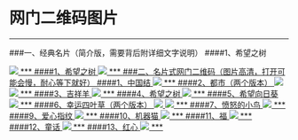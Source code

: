 # 网门二维码图片
***
###一、经典名片（简介版，需要背后附详细文字说明）
####1、希望之树
<td><a href="https://git.io/vJvcW" target="_blank"><img src="http://7xj4o5.com1.z0.glb.clouddn.com/网门希望之树_副本.jpg"  <tr>  
***
####1、希望之树
<td><a href="https://git.io/vJvcW" target="_blank"><img src="http://7xj4o5.com1.z0.glb.clouddn.com/铁塔 边框.jpg"  <tr>  
***
###二、名片式网门二维码（图片高清，打开可能会慢，耐心等下就好）
####1、中国结
<td><a href="https://git.io/vJvcW" target="_blank"><img src="http://7xj4o5.com1.z0.glb.clouddn.com/名片式——中国结.jpg"  <tr>  
***
####2、都市（两个版本）
<td><a href="https://git.io/vJvcW" target="_blank"><img src="http://7xj4o5.com1.z0.glb.clouddn.com/名片式——城市.jpg"  <tr> 
<td><a href="https://git.io/vJvcW" target="_blank"><img src="http://7xj4o5.com1.z0.glb.clouddn.com/名片式——城市1.jpg"  <tr> 
***
####3、吉祥羊
<td><a href="https://git.io/vJvcW" target="_blank"><img src="http://7xj4o5.com1.z0.glb.clouddn.com/名片式——吉祥羊网门.jpg"  <tr> 
***
####4、希望之树
<td><a href="https://git.io/vJvcW" target="_blank"><img src="http://7xj4o5.com1.z0.glb.clouddn.com/名片式——希望之树.jpg"  <tr> 
***
####5、希望向日葵
<td><a href="https://git.io/vJvcW" target="_blank"><img src="http://7xj4o5.com1.z0.glb.clouddn.com/名片式——希望向日葵.jpg"  <tr> 
***
####6、幸运四叶草（两个版本）
<td><a href="https://git.io/vJvcW" target="_blank"><img src="http://7xj4o5.com1.z0.glb.clouddn.com/名片式——幸运四叶草.jpg"  <tr> 
<td><a href="https://git.io/vJvcW" target="_blank"><img src="http://7xj4o5.com1.z0.glb.clouddn.com/名片式——幸运绿叶草1.jpg"  <tr> 
***
####7、愤怒的小鸟
<td><a href="https://git.io/vJvcW" target="_blank"><img src="http://7xj4o5.com1.z0.glb.clouddn.com/名片式——愤怒的小鸟.jpg"  <tr> 
***
####9、爱心指纹
<td><a href="https://git.io/vJvcW" target="_blank"><img src="http://7xj4o5.com1.z0.glb.clouddn.com/名片式——指纹红心网门.jpg"  <tr> 
***
####10、机器猫
<td><a href="https://git.io/vJvcW" target="_blank"><img src="http://7xj4o5.com1.z0.glb.clouddn.com/名片式——机器猫二维码.jpg"  <tr> 
***
####11、福
<td><a href="https://git.io/vJvcW" target="_blank"><img src="http://7xj4o5.com1.z0.glb.clouddn.com/名片式——福字.jpg"  <tr> 
***
####12、童话
<td><a href="https://git.io/vJvcW" target="_blank"><img src="http://7xj4o5.com1.z0.glb.clouddn.com/名片式——童话网门.jpg"  <tr> 
***
####13、红心
<td><a href="https://git.io/vJvcW" target="_blank"><img src="http://7xj4o5.com1.z0.glb.clouddn.com/名片式——红心.jpg"  <tr> 
***

